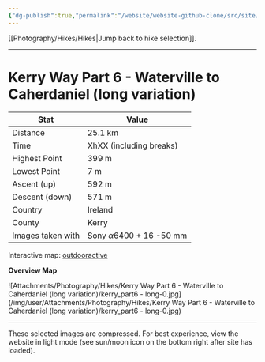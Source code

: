 ```yaml
---
{"dg-publish":true,"permalink":"/website/website-github-clone/src/site/notes/photography/hikes/kerry-way-part-6-waterville-to-caherdaniel-long-variation/","updated":"2025-07-03T20:20:02.079+02:00"}
---
```



[[Photography/Hikes/Hikes\|Jump back to hike selection]].

---
# Kerry Way Part 6 - Waterville to Caherdaniel (long variation)
 
| Stat              | Value                                |
| ----------------- | ------------------------------------ |
| Distance          | 25.1 km                              |
| Time              | XhXX (including breaks)              |
| Highest Point     | 399 m                                |
| Lowest Point      | 7 m                                  |
| Ascent (up)       | 592 m                                |
| Descent (down)    | 571 m                                |
| Country           | Ireland                              |
| County            | Kerry                                |
| Images taken with | Sony $\alpha\text{6400}$ + 16 -50 mm |

Interactive map: [outdooractive](https://www.outdooractive.com/en/route/hiking-trail/southwest-ireland/kerry-way-part-6-waterville-caherdaniel-long-variation-/318377917/?share=%7E3ixetryc%244osshyi3)

**Overview Map**

![Attachments/Photography/Hikes/Kerry Way Part 6 - Waterville to Caherdaniel (long variation)/kerry_part6 - long-0.jpg](/img/user/Attachments/Photography/Hikes/Kerry Way Part 6 - Waterville to Caherdaniel (long variation)/kerry_part6 - long-0.jpg)

---
These selected images are compressed. For best experience, view the website in light mode (see sun/moon icon on the bottom right after site has loaded).